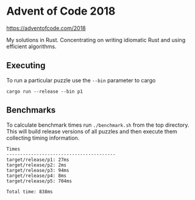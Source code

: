 # Advent of Code 2018

https://adventofcode.com/2018

My solutions in Rust. Concentrating on writing idiomatic Rust and using
efficient algorithms.

## Executing

To run a particular puzzle use the `--bin` parameter to cargo

	cargo run --release --bin p1

## Benchmarks

To calculate benchmark times run `./benchmark.sh` from the top directory. This
will build release versions of all puzzles and then execute them collecting
timing information.

	Times
	----------------------------------------
	target/release/p1: 27ms
	target/release/p2: 2ms
	target/release/p3: 94ms
	target/release/p4: 8ms
	target/release/p5: 704ms

	Total time: 838ms
